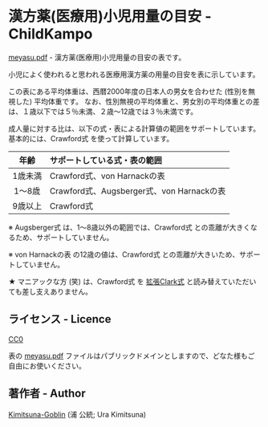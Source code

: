 # 漢方薬(医療用)小児用量の目安 - ChildKampo

[meyasu.pdf](https://github.com/Kimitsuna-Goblin/ChildKampo/blob/master/meyasu.pdf) - 漢方薬(医療用)小児用量の目安の表です。

小児によく使われると思われる医療用漢方薬の用量の目安を表に示しています。

この表にある平均体重は、西暦2000年度の日本人の男女を合わせた (性別を無視した) 平均体重です。
なお、性別無視の平均体重と、男女別の平均体重との差は、１歳以下では５％未満、２歳～12歳では３％未満です。

成人量に対する比は、以下の式・表による計算値の範囲をサポートしています。
基本的には、Crawford式 を使って計算しています。

| 年齢     | サポートしている式・表の範囲              |
| :------: | :---------------------------------------- |
| 1歳未満  | Crawford式、von Harnackの表               |
| 1～8歳   | Crawford式、Augsberger式、von Harnackの表 |
| 9歳以上  | Crawford式

※ Augsberger式 は、1～8歳以外の範囲では、Crawford式 との乖離が大きくなるため、サポートしていません。

※ von Harnackの表 の12歳の値は、Crawford式 との乖離が大きいため、サポートしていません。

★ マニアックな方 (笑) は、Crawford式 を [拡張Clark式](https://github.com/Kimitsuna-Goblin/extClark/) と読み替えていただいても差し支えありません。

## ライセンス - Licence

[CC0](https://github.com/Kimitsuna-Goblin/ChildKampo/blob/master/LICENSE)

表の [meyasu.pdf](https://github.com/Kimitsuna-Goblin/ChildKampo/blob/master/meyasu.pdf) ファイルはパブリックドメインとしますので、どなた様もご自由にお使いください。

## 著作者 - Author

[Kimitsuna-Goblin](https://github.com/Kimitsuna-Goblin) (浦 公統; Ura Kimitsuna)
